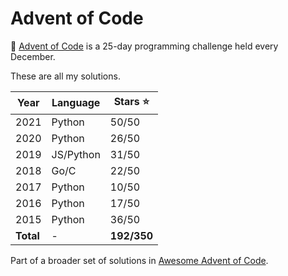 # Advent of Code

🎅 [Advent of Code](http://adventofcode.com/) is a 25-day programming challenge held every December. 

These are all my solutions.

| Year      | Language |  Stars ⭐ |
| ----------- | ----------- | ----------- |
| 2021 | Python | 50/50       |
| 2020 | Python | 26/50        | 
| 2019 | JS/Python |  31/50        |
| 2018 | Go/C | 22/50 
| 2017 | Python | 10/50        | 
| 2016 | Python | 17/50        |
| 2015 | Python | 36/50        | 
| **Total** | - | **192/350** |

Part of a broader set of solutions in [Awesome Advent of Code](https://github.com/Bogdanp/awesome-advent-of-code#python).
